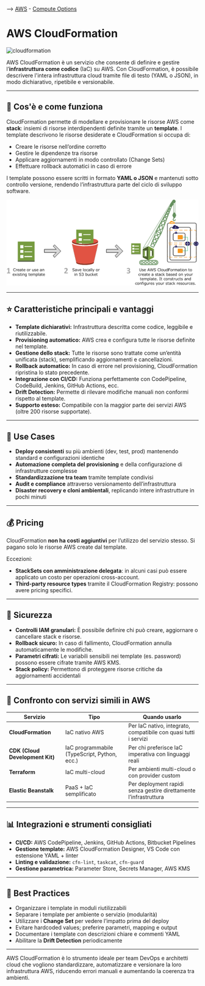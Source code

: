 --> [AWS](/00-Intro/AWS.md)  -  [Compute Options](/01-Compute-options/AWS-Compute-Options.md)
# AWS CloudFormation
![cloudformation](CloudFormation.webp)

AWS CloudFormation è un servizio che consente di definire e gestire l’**infrastruttura come codice** (IaC) su AWS. Con CloudFormation, è possibile descrivere l'intera infrastruttura cloud tramite file di testo (YAML o JSON), in modo dichiarativo, ripetibile e versionabile.

---

## 🔧 Cos'è e come funziona

CloudFormation permette di modellare e provisionare le risorse AWS come **stack**: insiemi di risorse interdipendenti definite tramite un **template**. I template descrivono le risorse desiderate e CloudFormation si occupa di:

- Creare le risorse nell’ordine corretto
- Gestire le dipendenze tra risorse
- Applicare aggiornamenti in modo controllato (Change Sets)
- Effettuare rollback automatici in caso di errore

I template possono essere scritti in formato **YAML o JSON** e mantenuti sotto controllo versione, rendendo l’infrastruttura parte del ciclo di sviluppo software.

![cloudformation functioning](img/cloudformation-functioning.png)

---

## ⭐ Caratteristiche principali e vantaggi

- **Template dichiarativi:** Infrastruttura descritta come codice, leggibile e riutilizzabile.
- **Provisioning automatico:** AWS crea e configura tutte le risorse definite nel template.
- **Gestione dello stack:** Tutte le risorse sono trattate come un’entità unificata (stack), semplificando aggiornamenti e cancellazioni.
- **Rollback automatico:** In caso di errore nel provisioning, CloudFormation ripristina lo stato precedente.
- **Integrazione con CI/CD:** Funziona perfettamente con CodePipeline, CodeBuild, Jenkins, GitHub Actions, ecc.
- **Drift Detection:** Permette di rilevare modifiche manuali non conformi rispetto al template.
- **Supporto esteso:** Compatibile con la maggior parte dei servizi AWS (oltre 200 risorse supportate).

---

## 🚀 Use Cases

- **Deploy consistenti** su più ambienti (dev, test, prod) mantenendo standard e configurazioni identiche
- **Automazione completa del provisioning** e della configurazione di infrastrutture complesse
- **Standardizzazione tra team** tramite template condivisi
- **Audit e compliance** attraverso versionamento dell’infrastruttura
- **Disaster recovery e cloni ambientali**, replicando intere infrastrutture in pochi minuti

---

## 💰 Pricing

CloudFormation **non ha costi aggiuntivi** per l’utilizzo del servizio stesso. Si pagano solo le risorse AWS create dal template.

Eccezioni:
- **StackSets con amministrazione delegata**: in alcuni casi può essere applicato un costo per operazioni cross-account.
- **Third-party resource types** tramite il CloudFormation Registry: possono avere pricing specifici.

---

## 🔐 Sicurezza

- **Controlli IAM granulari:** È possibile definire chi può creare, aggiornare o cancellare stack e risorse.
- **Rollback sicuro:** In caso di fallimento, CloudFormation annulla automaticamente le modifiche.
- **Parametri cifrati:** Le variabili sensibili nei template (es. password) possono essere cifrate tramite AWS KMS.
- **Stack policy:** Permettono di proteggere risorse critiche da aggiornamenti accidentali

---

## 🔄 Confronto con servizi simili in AWS

| Servizio                  | Tipo                        | Quando usarlo                                               |
|---------------------------|-----------------------------|-------------------------------------------------------------|
| **CloudFormation**        | IaC nativo AWS              | Per IaC nativo, integrato, compatibile con quasi tutti i servizi |
| **CDK (Cloud Development Kit)** | IaC programmabile (TypeScript, Python, ecc.) | Per chi preferisce IaC imperativa con linguaggi reali        |
| **Terraform**             | IaC multi-cloud             | Per ambienti multi-cloud o con provider custom               |
| **Elastic Beanstalk**     | PaaS + IaC semplificato     | Per deployment rapidi senza gestire direttamente l’infrastruttura |

---

## 📊 Integrazioni e strumenti consigliati

- **CI/CD:** AWS CodePipeline, Jenkins, GitHub Actions, Bitbucket Pipelines
- **Gestione template:** AWS CloudFormation Designer, VS Code con estensione YAML + linter
- **Linting e validazione:** `cfn-lint`, `taskcat`, `cfn-guard`
- **Gestione parametrica:** Parameter Store, Secrets Manager, AWS KMS

---

## 📌 Best Practices

- Organizzare i template in moduli riutilizzabili
- Separare i template per ambiente o servizio (modularità)
- Utilizzare i **Change Set** per vedere l’impatto prima del deploy
- Evitare hardcoded values; preferire parametri, mapping e output
- Documentare i template con descrizioni chiare e commenti YAML
- Abilitare la **Drift Detection** periodicamente

---

AWS CloudFormation è lo strumento ideale per team DevOps e architetti cloud che vogliono standardizzare, automatizzare e versionare la loro infrastruttura AWS, riducendo errori manuali e aumentando la coerenza tra ambienti.
